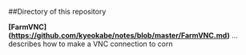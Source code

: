 ##Directory of this repository


**[FarmVNC] (https://github.com/kyeokabe/notes/blob/master/FarmVNC.md)** ... describes how to make a VNC connection to corn
